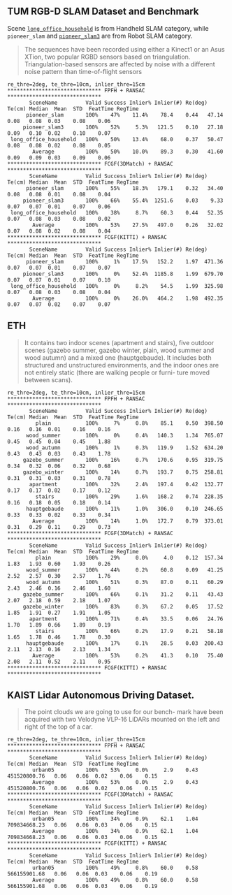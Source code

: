 
## TUM RGB-D SLAM Dataset and Benchmark

Scene [`long_office_household`](https://vision.in.tum.de/data/datasets/rgbd-dataset/download#freiburg3_long_office_household) is from Handheld SLAM category, while `pioneer_slam` and [`pioneer_slam3`](https://vision.in.tum.de/data/datasets/rgbd-dataset/download#freiburg2_pioneer_slam3) are from Robot SLAM category.

> The sequences have been recorded using either a Kinect1 or an Asus XTion, two popular RGBD sensors based on triangulation. Triangulation-based sensors are affected by noise with a different noise pattern than time-of-flight sensors

```
re_thre=2deg, te_thre=10cm, inlier_thre=15cm
****************************** FPFH + RANSAC ******************************
       SceneName         Valid Success Inlier% Inlier(#) Re(deg) Te(cm) Median  Mean  STD  FeatTime RegTime
      pioneer_slam       100%    47%    11.4%    78.4    0.44   47.14   0.08   0.08  0.03    0.08    0.06
     pioneer_slam3       100%    52%     5.3%   121.5    0.10   27.18   0.09   0.10  0.02    0.10    0.07
 long_office_household   100%    50%    13.4%    68.0    0.37   50.47   0.08   0.08  0.02    0.08    0.05
        Average          100%    50%    10.0%    89.3    0.30   41.60   0.09   0.09  0.03    0.09    0.06
****************************** FCGF(3DMatch) + RANSAC ******************************
       SceneName         Valid Success Inlier% Inlier(#) Re(deg) Te(cm) Median  Mean  STD  FeatTime RegTime
      pioneer_slam       100%    55%    18.3%   179.1    0.32   34.40   0.08   0.08  0.01    0.08    0.04
     pioneer_slam3       100%    66%    55.4%  1251.6    0.03    9.33   0.07   0.07  0.01    0.07    0.06
 long_office_household   100%    38%     8.7%    60.3    0.44   52.35   0.07   0.08  0.03    0.08    0.02
        Average          100%    53%    27.5%   497.0    0.26   32.02   0.07   0.08  0.02    0.08    0.04
****************************** FCGF(KITTI) + RANSAC ******************************
       SceneName         Valid Success Inlier% Inlier(#) Re(deg) Te(cm) Median  Mean  STD  FeatTime RegTime
      pioneer_slam       100%     1%    17.5%   152.2    1.97  471.36   0.07   0.07  0.01    0.07    0.07
     pioneer_slam3       100%     0%    52.4%  1185.8    1.99  679.70   0.07   0.07  0.01    0.07    0.10
 long_office_household   100%     0%     8.2%    54.5    1.99  325.98   0.07   0.08  0.03    0.08    0.04
        Average          100%     0%    26.0%   464.2    1.98  492.35   0.07   0.07  0.02    0.07    0.07
```

## ETH
> It contains two indoor scenes (apartment and stairs), five outdoor scenes (gazebo summer, gazebo winter, plain, wood summer and wood autumn) and a mixed one (hauptgebaude). It includes both structured and unstructured environments, and the indoor ones are not entirely static (there are walking people or furni- ture moved between scans).
```
re_thre=2deg, te_thre=10cm, inlier_thre=15cm
****************************** FPFH + RANSAC ******************************
       SceneName         Valid Success Inlier% Inlier(#) Re(deg) Te(cm) Median  Mean  STD  FeatTime RegTime
         plain           100%     7%     0.8%    85.1    0.50  398.50   0.16   0.16  0.01    0.16    0.16
      wood_summer        100%     0%     0.4%   140.3    1.34  765.07   0.45   0.45  0.04    0.45    1.88
      wood_autumn        100%     1%     0.3%   119.9    1.52  634.20   0.43   0.43  0.03    0.43    1.78
     gazebo_summer       100%    16%     0.7%   170.6    0.95  319.75   0.34   0.32  0.06    0.32    0.68
     gazebo_winter       100%    14%     0.7%   193.7    0.75  258.81   0.31   0.31  0.03    0.31    0.78
       apartment         100%    32%     2.4%   197.4    0.42  132.77   0.17   0.17  0.02    0.17    0.12
         stairs          100%    29%     1.6%   168.2    0.74  228.35   0.16   0.18  0.05    0.18    0.14
      hauptgebaude       100%    11%     1.0%   306.0    0.10  246.65   0.33   0.33  0.02    0.33    0.34
        Average          100%    14%     1.0%   172.7    0.79  373.01   0.31   0.29  0.11    0.29    0.73
****************************** FCGF(3DMatch) + RANSAC ******************************
       SceneName         Valid Success Inlier% Inlier(#) Re(deg) Te(cm) Median  Mean  STD  FeatTime RegTime
         plain           100%    29%     0.0%     4.0    0.12  157.34   1.83   1.93  0.60    1.93    0.26
      wood_summer        100%    44%     0.2%    60.8    0.09   41.25   2.52   2.57  0.30    2.57    1.76
      wood_autumn        100%    51%     0.3%    87.0    0.11   60.29   2.43   2.46  0.16    2.46    1.60
     gazebo_summer       100%    66%     0.1%    31.2    0.11   43.43   2.07   2.18  0.59    2.18    1.07
     gazebo_winter       100%    83%     0.3%    67.2    0.05   17.52   1.85   1.91  0.27    1.91    1.05
       apartment         100%    71%     0.4%    33.5    0.06   24.76   1.70   1.89  0.66    1.89    0.19
         stairs          100%    66%     0.2%    17.9    0.21   58.18   1.65   1.78  0.46    1.78    0.30
      hauptgebaude       100%    17%     0.1%    28.5    0.03  200.43   2.11   2.13  0.16    2.13    1.34
        Average          100%    53%     0.2%    41.3    0.10   75.40   2.08   2.11  0.52    2.11    0.95
****************************** FCGF(KITTI) + RANSAC ******************************
```

## KAIST Lidar Autonomous Driving Dataset.

> The point clouds we are going to use for our bench- mark have been acquired with two Velodyne VLP-16 LiDARs mounted on the left and right of the top of a car.

```
re_thre=2deg, te_thre=10cm, inlier_thre=15cm
****************************** FPFH + RANSAC ******************************
       SceneName         Valid Success Inlier% Inlier(#) Re(deg) Te(cm) Median  Mean  STD  FeatTime RegTime
        urban05          100%    53%     0.0%     2.9    0.43 451520800.76   0.06   0.06  0.02    0.06    0.15
        Average          100%    53%     0.0%     2.9    0.43 451520800.76   0.06   0.06  0.02    0.06    0.15
****************************** FCGF(3DMatch) + RANSAC ******************************
       SceneName         Valid Success Inlier% Inlier(#) Re(deg) Te(cm) Median  Mean  STD  FeatTime RegTime
        urban05          100%    34%     0.9%    62.1    1.04 709834668.23   0.06   0.06  0.03    0.06    0.15
        Average          100%    34%     0.9%    62.1    1.04 709834668.23   0.06   0.06  0.03    0.06    0.15
****************************** FCGF(KITTI) + RANSAC ******************************
       SceneName         Valid Success Inlier% Inlier(#) Re(deg) Te(cm) Median  Mean  STD  FeatTime RegTime
        urban05          100%    49%     0.8%    60.0    0.58 566155901.68   0.06   0.06  0.03    0.06    0.19
        Average          100%    49%     0.8%    60.0    0.58 566155901.68   0.06   0.06  0.03    0.06    0.19
```